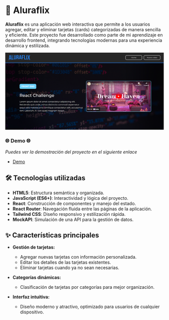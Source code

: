 # 🎥 Aluraflix

**Aluraflix** es una aplicación web interactiva que permite a los usuarios agregar, editar y eliminar tarjetas (cards) categorizadas de manera sencilla y eficiente. Este proyecto fue desarrollado como parte de mi aprendizaje en desarrollo frontend, integrando tecnologías modernas para una experiencia dinámica y estilizada.

<p style="text-align:center"><img src="./public/aluraflix-miniatura.png" alt="Miniatura de aluraflix" /></p>

### 🌐 Demo 🌐

_Puedes ver la demostración del proyecto en el siguiente enlace_

-   [Demo](https://alura-flix-eta-pink.vercel.app/)

## 🛠️ **Tecnologías utilizadas**

-   **HTML5**: Estructura semántica y organizada.
-   **JavaScript (ES6+)**: Interactividad y lógica del proyecto.
-   **React**: Construcción de componentes y manejo del estado.
-   **React Router**: Navegación fluida entre las páginas de la aplicación.
-   **Tailwind CSS**: Diseño responsivo y estilización rápida.
-   **MockAPI**: Simulación de una API para la gestión de datos.

## ✨ **Características principales**

-   **Gestión de tarjetas:**

    -   Agregar nuevas tarjetas con información personalizada.
    -   Editar los detalles de las tarjetas existentes.
    -   Eliminar tarjetas cuando ya no sean necesarias.

-   **Categorías dinámicas:**

    -   Clasificación de tarjetas por categorías para mejor organización.

-   **Interfaz intuitiva:**
    -   Diseño moderno y atractivo, optimizado para usuarios de cualquier dispositivo.
